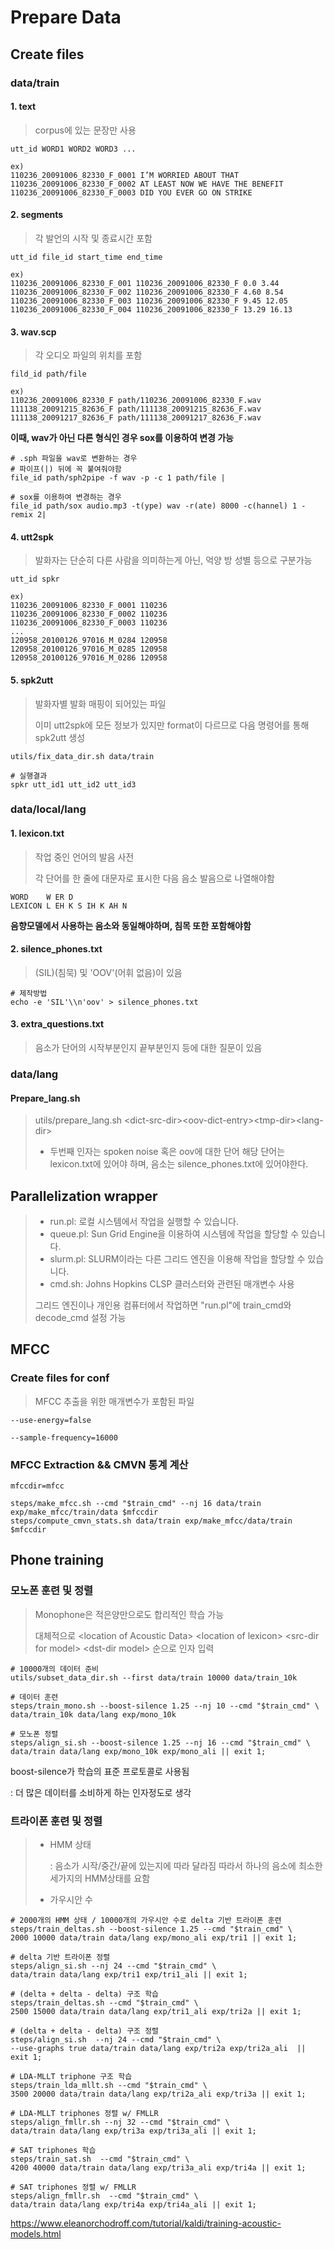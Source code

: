 # Prepare Data



## Create files

### data/train

#### 1. text

> corpus에 있는 문장만 사용

```shell
utt_id WORD1 WORD2 WORD3 ...

ex) 
110236_20091006_82330_F_0001 I’M WORRIED ABOUT THAT
110236_20091006_82330_F_0002 AT LEAST NOW WE HAVE THE BENEFIT
110236_20091006_82330_F_0003 DID YOU EVER GO ON STRIKE
```



#### 2. segments

> 각 발언의 시작 및 종료시간 포함

```shell
utt_id file_id start_time end_time

ex)
110236_20091006_82330_F_001 110236_20091006_82330_F 0.0 3.44
110236_20091006_82330_F_002 110236_20091006_82330_F 4.60 8.54
110236_20091006_82330_F_003 110236_20091006_82330_F 9.45 12.05
110236_20091006_82330_F_004 110236_20091006_82330_F 13.29 16.13
```



#### 3. wav.scp

> 각 오디오 파일의 위치를 포함

```shell
fild_id path/file

ex)
110236_20091006_82330_F path/110236_20091006_82330_F.wav
111138_20091215_82636_F path/111138_20091215_82636_F.wav
111138_20091217_82636_F path/111138_20091217_82636_F.wav
```

**이때, wav가 아닌 다른 형식인 경우 sox를 이용하여 변경 가능**

```shell
# .sph 파일을 wav로 변환하는 경우
# 파이프(|) 뒤에 꼭 붙여줘야함
file_id path/sph2pipe -f wav -p -c 1 path/file |  
```

```shell
# sox를 이용하여 변경하는 경우
file_id path/sox audio.mp3 -t(ype) wav -r(ate) 8000 -c(hannel) 1 - remix 2|
```



#### 4. utt2spk

> 발화자는 단순히 다른 사람을 의미하는게 아닌, 억양 방 성별 등으로 구분가능

```shell
utt_id spkr

ex)
110236_20091006_82330_F_0001 110236
110236_20091006_82330_F_0002 110236
110236_20091006_82330_F_0003 110236
...
120958_20100126_97016_M_0284 120958
120958_20100126_97016_M_0285 120958
120958_20100126_97016_M_0286 120958
```



#### 5. spk2utt

> 발화자별 발화 매핑이 되어있는 파일
>
> 이미 utt2spk에 모든 정보가 있지만 format이 다르므로 다음 명령어를 통해 spk2utt 생성

```shell
utils/fix_data_dir.sh data/train

# 실행결과
spkr utt_id1 utt_id2 utt_id3
```



### data/local/lang

#### 1. lexicon.txt

> 작업 중인 언어의 발음 사전
>
> 각 단어를 한 줄에 대문자로 표시한 다음 음소 발음으로 나열해야함

```shell
WORD	W ER D
LEXICON	L EH K S IH K AH N
```

**음향모델에서 사용하는 음소와 동일해야하며, 침목 또한 포함해야함**



#### 2. silence_phones.txt

> (SIL)(침묵) 및 'OOV'(어휘 없음)이 있음

```shell
# 제작방법
echo -e 'SIL'\\n'oov' > silence_phones.txt
```



#### 3. extra_questions.txt

> 음소가 단어의 시작부분인지 끝부분인지 등에 대한 질문이 있음



### data/lang

#### Prepare_lang.sh

> utils/prepare_lang.sh <dict-src-dir\><oov-dict-entry\><tmp-dir\><lang-dir\>
>
> - 두번째 인자는 spoken noise 혹은 oov에 대한 단어 해당 단어는 lexicon.txt에 있어야 하며, 음소는 silence_phones.txt에 있어야한다.



## Parallelization wrapper

> - run.pl: 로컬 시스템에서 작업을 실행할 수 있습니다.
> - queue.pl: Sun Grid Engine을 이용하여 시스템에 작업을 할당할 수 있습니다.
> - slurm.pl: SLURM이라는 다른 그리드 엔진을 이용해 작업을 할당할 수 있습니다.
> - cmd.sh: Johns Hopkins CLSP 클러스터와 관련된 매개변수 사용
>
> 그리드 엔진이나 개인용 컴퓨터에서 작업하면 "run.pl"에 train_cmd와 decode_cmd 설정 가능



## MFCC

### Create files for conf

>MFCC 추출을 위한 매개변수가 포함된 파일

```shell
--use-energy=false

--sample-frequency=16000
```



### MFCC Extraction && CMVN 통계 계산

```shell
mfccdir=mfcc

steps/make_mfcc.sh --cmd "$train_cmd" --nj 16 data/train exp/make_mfcc/train/data $mfccdir
steps/compute_cmvn_stats.sh data/train exp/make_mfcc/data/train $mfccdir
```



## Phone training

### 모노폰 훈련 및 정렬

> Monophone은 적은양만으로도 합리적인 학습 가능
>
> 대체적으로 <location of Acoustic Data\> <location of lexicon\> <src-dir for model\> <dst-dir model\> 순으로 인자 입력

```shell
# 10000개의 데이터 준비
utils/subset_data_dir.sh --first data/train 10000 data/train_10k
```

```shell
# 데이터 훈련
steps/train_mono.sh --boost-silence 1.25 --nj 10 --cmd "$train_cmd" \
data/train_10k data/lang exp/mono_10k
```

```shell
# 모노폰 정렬
steps/align_si.sh --boost-silence 1.25 --nj 16 --cmd "$train_cmd" \
data/train data/lang exp/mono_10k exp/mono_ali || exit 1;
```



boost-silence가 학습의 표준 프로토콜로 사용됨

: 더 많은 데이터를 소비하게 하는 인자정도로 생각



### 트라이폰 훈련 및 정렬

> - HMM 상태
>
>   : 음소가 시작/중간/끝에 있는지에 따라 달라짐 따라서 하나의 음소에 최소한 세가지의 HMM상태를 요함
>
> - 가우시안 수

```shell
# 2000개의 HMM 상태 / 10000개의 가우시안 수로 delta 기반 트라이폰 훈련
steps/train_deltas.sh --boost-silence 1.25 --cmd "$train_cmd" \
2000 10000 data/train data/lang exp/mono_ali exp/tri1 || exit 1;
```

```shell
# delta 기반 트라이폰 정렬
steps/align_si.sh --nj 24 --cmd "$train_cmd" \
data/train data/lang exp/tri1 exp/tri1_ali || exit 1;
```



```shell
# (delta + delta - delta) 구조 학습 
steps/train_deltas.sh --cmd "$train_cmd" \
2500 15000 data/train data/lang exp/tri1_ali exp/tri2a || exit 1;
```

```shell
# (delta + delta - delta) 구조 정렬
steps/align_si.sh  --nj 24 --cmd "$train_cmd" \
--use-graphs true data/train data/lang exp/tri2a exp/tri2a_ali  || exit 1;
```



```shell
# LDA-MLLT triphone 구조 학습
steps/train_lda_mllt.sh --cmd "$train_cmd" \
3500 20000 data/train data/lang exp/tri2a_ali exp/tri3a || exit 1;
```

```shell
# LDA-MLLT triphones 정렬 w/ FMLLR
steps/align_fmllr.sh --nj 32 --cmd "$train_cmd" \
data/train data/lang exp/tri3a exp/tri3a_ali || exit 1;
```



```shell
# SAT triphones 학습
steps/train_sat.sh  --cmd "$train_cmd" \
4200 40000 data/train data/lang exp/tri3a_ali exp/tri4a || exit 1;
```

```shell
# SAT triphones 정렬 w/ FMLLR
steps/align_fmllr.sh  --cmd "$train_cmd" \
data/train data/lang exp/tri4a exp/tri4a_ali || exit 1;
```



https://www.eleanorchodroff.com/tutorial/kaldi/training-acoustic-models.html